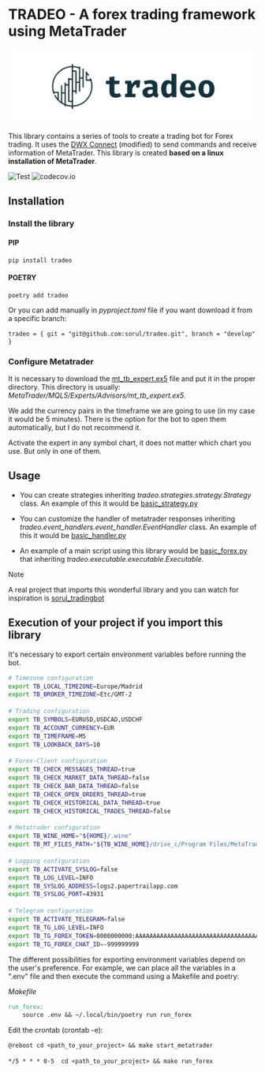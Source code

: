 # TRADEO - A forex trading framework using MetaTrader
![Logo](docs/images/logo.PNG "Title")

This library contains a series of tools to create a trading bot for Forex trading. It uses the [DWX Connect](https://github.com/darwinex/dwxconnect/) (modified) to send commands and receive information of MetaTrader.
This library is created **based on a linux installation of MetaTrader**.

![Test](https://github.com/sorul/tradeo/actions/workflows/testing_coverage.yml/badge.svg?branch=master)
![codecov.io](https://codecov.io/github/sorul/tradeo/coverage.svg?branch=master)

## Installation

### Install the library

#### PIP
```shell
pip install tradeo
```

#### POETRY
```shell
poetry add tradeo
```

Or you can add manually in *pyproject.toml* file if you want download it from a specific branch:

```shell
tradeo = { git = "git@github.com:sorul/tradeo.git", branch = "develop" }
```


### Configure Metatrader

It is necessary to download the [mt_tb_expert.ex5](https://github.com/sorul/tradeo/raw/refs/heads/master/docs/files/mt_tb_expert.ex5) file and put it in the proper directory. This directory is usually: *MetaTrader/MQL5/Experts/Advisors/mt_tb_expert.ex5*.

We add the currency pairs in the timeframe we are going to use (in my case it would be 5 minutes). There is the option for the bot to open them automatically, but I do not recommend it.

Activate the expert in any symbol chart, it does not matter which chart you use. But only in one of them.


## Usage

- You can create strategies inheriting *tradeo.strategies.strategy.Strategy* class. An example of this it would be [basic_strategy.py](tradeo/strategies/basic_strategy.py)

- You can customize the handler of metatrader responses inheriting *tradeo.event_handlers.event_handler.EventHandler* class. An example of this it would be [basic_handler.py](tradeo/event_handlers/basic_event_handler.py)

- An example of a main script using this library would be [basic_forex.py](tradeo/tradeo/executable/basic_forex.py) that inheriting *tradeo.executable.executable.Executable*.

> [!NOTE]  
> A real project that imports this wonderful library and you can watch for inspiration is [sorul_tradingbot](https://github.com/sorul/sorul_tradingbot)



## Execution of your project if you import this library

It's necessary to export certain environment variables before running the bot.

```bash
# Timezone configuration
export TB_LOCAL_TIMEZONE=Europe/Madrid
export TB_BROKER_TIMEZONE=Etc/GMT-2

# Trading configuration
export TB_SYMBOLS=EURUSD,USDCAD,USDCHF
export TB_ACCOUNT_CURRENCY=EUR
export TB_TIMEFRAME=M5
export TB_LOOKBACK_DAYS=10

# Forex-Client configuration
export TB_CHECK_MESSAGES_THREAD=true
export TB_CHECK_MARKET_DATA_THREAD=false
export TB_CHECK_BAR_DATA_THREAD=false
export TB_CHECK_OPEN_ORDERS_THREAD=true
export TB_CHECK_HISTORICAL_DATA_THREAD=true
export TB_CHECK_HISTORICAL_TRADES_THREAD=false

# Metatrader configuration
export TB_WINE_HOME="${HOME}/.wine"
export TB_MT_FILES_PATH="${TB_WINE_HOME}/drive_c/Program Files/MetaTrader/MQL5/Files"

# Logging configuration
export TB_ACTIVATE_SYSLOG=false
export TB_LOG_LEVEL=INFO
export TB_SYSLOG_ADDRESS=logs2.papertrailapp.com
export TB_SYSLOG_PORT=43931

# Telegram configuration
export TB_ACTIVATE_TELEGRAM=false
export TB_TG_LOG_LEVEL=INFO
export TB_TG_FOREX_TOKEN=0000000000:AAAAAAAAAAAAAAAAAAAAAAAAAAAAAAAAAAA
export TB_TG_FOREX_CHAT_ID=-999999999
```

The different possibilities for exporting environment variables depend on
the user's preference. For example, we can place all the variables in a
".env" file and then execute the command using a Makefile and poetry:

*Makefile*
```makefile
run_forex:
	source .env && ~/.local/bin/poetry run run_forex
```

Edit the crontab (crontab -e):

```console
@reboot cd <path_to_your_project> && make start_metatrader

*/5 * * * 0-5  cd <path_to_your_project> && make run_forex
```